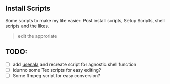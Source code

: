 ## Install Scripts
Some scripts to make my life easier: Post install scripts, Setup Scripts, shell scripts and the likes.

>edit the approriate 

## TODO:
- [ ] add [usenala](https://github.com/ChrisTitusTech/Debian-titus/blob/main/scripts/usenala) and recreate script for agnostic shell function
- [ ] idunno some Tex scripts for easy editing?
- [ ] Some ffmpeg script for easy conversion?
